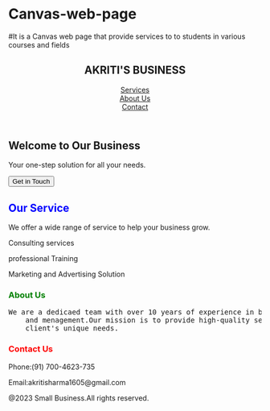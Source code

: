 # Canvas-web-page
#It is a Canvas web page that provide services to to students in  various courses and fields
<!DOCTYPE html>
<html lang="en">
<head>
    <meta charset="UTF-8">
    <meta name="viewport" content="width=device-width, initial-scale=1.0">
    <title>Document</title>
    <link rel="stylesheet" href="style.css">
</head>
<body>
  <header>
    <nav>
        <div> <h1><b>AKRITI'S BUSINESS</b></h1></div>
        <div> <a href="#">Services</a></div>
        <div> <a href="#">About Us</a></div>
         <div><a href="#">Contact</a></div>
       </nav>
  </header>
  <main>
    <div id="bg">
        <div id="content">
            <h2><b>Welcome to Our Business</b></h2>
        <p>Your one-step solution for all your needs.</p>
        <button>Get in Touch</button>
        </div>
    </div>
    <div id="service">
        <h2 style="color: blue;"><b>Our Service</b></h2>
        <p>We offer a wide range of service to help your business grow.</p>
                   <p>Consulting services</p>
                   <p>professional Training</p>
                <p>Marketing and Advertising Solution</p>
    </div>
    <div id="about">
        <h3 style="color: green;"><b>About Us</b></h3><pre>We are a dedicaed team with over 10 years of experience in business development 
    and menagement.Our mission is to provide high-quality services tailored to each
    client's unique needs.
</pre>
    </div>
  </main>
  <div id="contact">
    <h3 style="color: red;"><b>Contact Us</b></h3>
    <p>Phone:(91) 700-4623-735</p>
    <p>Email:akritisharma1605@gmail.com</p>
  </div>
  <footer>
    <div id="footer">
 <p>@2023 Small Business.All rights reserved.</p>
    </div>
  </footer>
</body>
</html>
